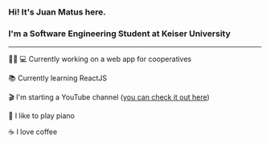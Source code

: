 ### Hi! It's Juan Matus here.

### I'm a Software Engineering Student at Keiser University 

---

👨🏻‍ 💻  Currently working on a web app for cooperatives

📚 Currently learning ReactJS 

🎬 I'm starting a YouTube channel ([you can check it out here](https://www.youtube.com/channel/UCU3megO3PrCIbTUoaAeiPvQ))

🎹 I like to play piano 

☕️ I love coffee
